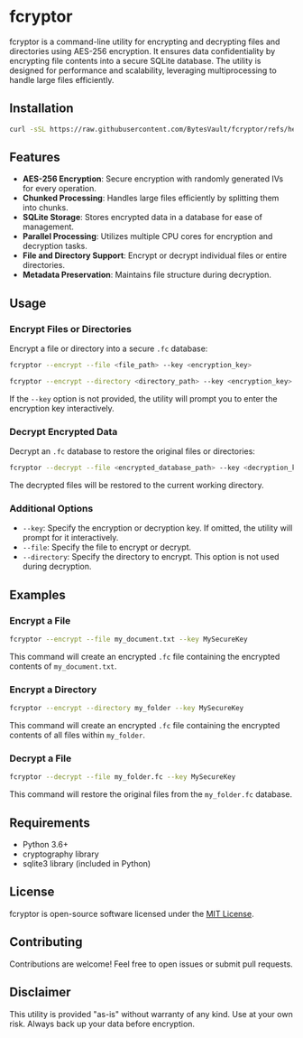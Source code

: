 # fcryptor

fcryptor is a command-line utility for encrypting and decrypting files and directories using AES-256 encryption. It ensures data confidentiality by encrypting file contents into a secure SQLite database. The utility is designed for performance and scalability, leveraging multiprocessing to handle large files efficiently.


## Installation

```bash
curl -sSL https://raw.githubusercontent.com/BytesVault/fcryptor/refs/heads/master/fcryptor-install.sh | sh -
```


## Features

- **AES-256 Encryption**: Secure encryption with randomly generated IVs for every operation.
- **Chunked Processing**: Handles large files efficiently by splitting them into chunks.
- **SQLite Storage**: Stores encrypted data in a database for ease of management.
- **Parallel Processing**: Utilizes multiple CPU cores for encryption and decryption tasks.
- **File and Directory Support**: Encrypt or decrypt individual files or entire directories.
- **Metadata Preservation**: Maintains file structure during decryption.

## Usage

### Encrypt Files or Directories

Encrypt a file or directory into a secure `.fc` database:

```bash
fcryptor --encrypt --file <file_path> --key <encryption_key>
```

```bash
fcryptor --encrypt --directory <directory_path> --key <encryption_key>
```

If the `--key` option is not provided, the utility will prompt you to enter the encryption key interactively.

### Decrypt Encrypted Data

Decrypt an `.fc` database to restore the original files or directories:

```bash
fcryptor --decrypt --file <encrypted_database_path> --key <decryption_key>
```

The decrypted files will be restored to the current working directory.

### Additional Options

- `--key`: Specify the encryption or decryption key. If omitted, the utility will prompt for it interactively.
- `--file`: Specify the file to encrypt or decrypt.
- `--directory`: Specify the directory to encrypt. This option is not used during decryption.

## Examples

### Encrypt a File

```bash
fcryptor --encrypt --file my_document.txt --key MySecureKey
```

This command will create an encrypted `.fc` file containing the encrypted contents of `my_document.txt`.

### Encrypt a Directory

```bash
fcryptor --encrypt --directory my_folder --key MySecureKey
```

This command will create an encrypted `.fc` file containing the encrypted contents of all files within `my_folder`.

### Decrypt a File

```bash
fcryptor --decrypt --file my_folder.fc --key MySecureKey
```

This command will restore the original files from the `my_folder.fc` database.

## Requirements

- Python 3.6+
- cryptography library
- sqlite3 library (included in Python)

## License

fcryptor is open-source software licensed under the [MIT License](LICENSE).

## Contributing

Contributions are welcome! Feel free to open issues or submit pull requests.

## Disclaimer

This utility is provided "as-is" without warranty of any kind. Use at your own risk. Always back up your data before encryption.
